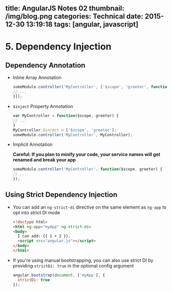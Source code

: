 title: AngularJS Notes 02
thumbnail: /img/blog.png
categories: Technical
date: 2015-12-30 13:19:18
tags: [angular, javascript]
---

# 5. Dependency Injection

## Dependency Annotation

- Inline Array Annotation

	```javascript
	someModule.controller('MyController', ['$scope', 'greeter', function($scope, greeter) {
  	// ...
	}]);
	```

- `$inject` Property Annotation

	```javascript
	var MyController = function($scope, greeter) {
  	// ...
	}
	MyController.$inject = ['$scope', 'greeter'];
	someModule.controller('MyController', MyController);
	```
- Implicit Annotation

	**Careful: If you plan to minify your code, your service names will get renamed and break your app**

	```javascript
	someModule.controller('MyController', function($scope, greeter) {
  	// ...
	});
	```

## Using Strict Dependency Injection

- You can add an `ng-strict-di` directive on the same element as `ng-app` to opt into strict DI mode

	```html
	<!doctype html>
	<html ng-app="myApp" ng-strict-di>
	<body>
	  I can add: {{ 1 + 2 }}.
	  <script src="angular.js"></script>
	</body>
	</html>
	```

- If you're using manual bootstrapping, you can also use strict DI by providing `strictDi: true` in the optional config argument

	```javascript
	angular.bootstrap(document, ['myApp'], {
	  strictDi: true
	});
	```